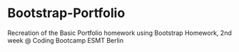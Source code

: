 # Bootstrap-Portfolio
Recreation of the Basic Portfolio homework using Bootstrap
Homework, 2nd week @ Coding Bootcamp ESMT Berlin
